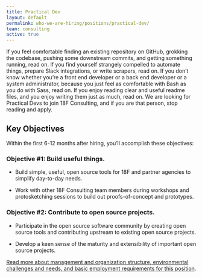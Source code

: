 ```yaml
---
title: Practical Dev
layout: default
permalink: who-we-are-hiring/positions/practical-dev/
team: consulting
active: true
---
```

If you feel comfortable finding an existing repository on GitHub, grokking the codebase, pushing some downstream commits, and getting something running, read on. If you find yourself strangely compelled to automate things, prepare Slack integrations, or write scrapers, read on. If you don’t know whether you’re a front end developer or a back end developer or a system administrator, because you just feel as comfortable with Bash as you do with Sass, read on. If you enjoy reading clear and useful readme files, and you enjoy writing them just as much, read on. We are looking for Practical Devs to join 18F Consulting, and if you are that person, stop reading and apply.

## Key Objectives

Within the first 6-12 months after hiring, you’ll accomplish these objectives:

### Objective \#1: Build useful things.

-   Build simple, useful, open source tools for 18F and partner agencies to simplify day-to-day needs.

- Work with other 18F Consulting team members during workshops and protosketching sessions to build out proofs-of-concept and prototypes.

### Objective \#2: Contribute to open source projects.

- Participate in the open source software community by creating open source tools and contributing upstream to existing open source projects.

- Develop a keen sense of the maturity and extensibility of important open source projects.


[Read more about management and organization structure, environmental
challenges and needs, and basic employment requirements for this
position](https://pages.18f.gov/joining-18f/who-we-are-hiring/positions/18f-consulting/).